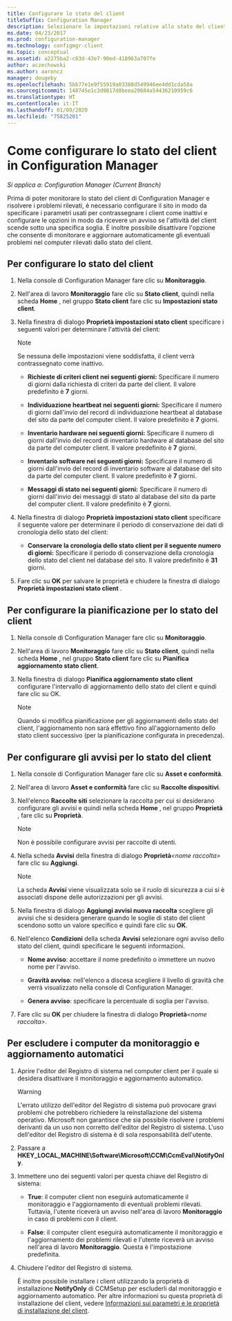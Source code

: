 ```yaml
---
title: Configurare lo stato del client
titleSuffix: Configuration Manager
description: Selezionare le impostazioni relative allo stato del client in Configuration Manager.
ms.date: 04/23/2017
ms.prod: configuration-manager
ms.technology: configmgr-client
ms.topic: conceptual
ms.assetid: a2275ba2-c83d-43e7-90ed-418963a707fe
author: aczechowski
ms.author: aaroncz
manager: dougeby
ms.openlocfilehash: 5bb77e1e9f55919a03368d549946ee4dd1cda58a
ms.sourcegitcommit: 148745e1c3d9817d8beea20684a54436210959c6
ms.translationtype: HT
ms.contentlocale: it-IT
ms.lasthandoff: 01/09/2020
ms.locfileid: "75825201"
---
```

# <a name="how-to-configure-client-status-in-configuration-manager"></a>Come configurare lo stato del client in Configuration Manager

*Si applica a: Configuration Manager (Current Branch)*

Prima di poter monitorare lo stato del client di Configuration Manager e risolvere i problemi rilevati, è necessario configurare il sito in modo da specificare i parametri usati per contrassegnare i client come inattivi e configurare le opzioni in modo da ricevere un avviso se l'attività del client scende sotto una specifica soglia. È inoltre possibile disattivare l'opzione che consente di monitorare e aggiornare automaticamente gli eventuali problemi nel computer rilevati dallo stato del client.  

##  <a name="BKMK_1"></a> Per configurare lo stato del client  

1.  Nella console di Configuration Manager fare clic su **Monitoraggio**.  

2.  Nell'area di lavoro **Monitoraggio** fare clic su **Stato client**, quindi nella scheda **Home** , nel gruppo **Stato client** fare clic su **Impostazioni stato client**.  

3.  Nella finestra di dialogo **Proprietà impostazioni stato client** specificare i seguenti valori per determinare l'attività del client:  

    > [!NOTE]  
    >  Se nessuna delle impostazioni viene soddisfatta, il client verrà contrassegnato come inattivo.  

    -   **Richieste di criteri client nei seguenti giorni:** Specificare il numero di giorni dalla richiesta di criteri da parte del client. Il valore predefinito è **7** giorni.  

    -   **Individuazione heartbeat nei seguenti giorni:** Specificare il numero di giorni dall'invio del record di individuazione heartbeat al database del sito da parte del computer client. Il valore predefinito è **7** giorni.  

    -   **Inventario hardware nei seguenti giorni:** Specificare il numero di giorni dall'invio del record di inventario hardware al database del sito da parte del computer client. Il valore predefinito è **7** giorni.  

    -   **Inventario software nei seguenti giorni:** Specificare il numero di giorni dall'invio del record di inventario software al database del sito da parte del computer client. Il valore predefinito è **7** giorni.  

    -   **Messaggi di stato nei seguenti giorni:** Specificare il numero di giorni dall'invio dei messaggi di stato al database del sito da parte del computer client. Il valore predefinito è **7** giorni.  

4.  Nella finestra di dialogo **Proprietà impostazioni stato client** specificare il seguente valore per determinare il periodo di conservazione dei dati di cronologia dello stato del client:  

    -   **Conservare la cronologia dello stato client per il seguente numero di giorni:** Specificare il periodo di conservazione della cronologia dello stato del client nel database del sito. Il valore predefinito è **31** giorni.  

5.  Fare clic su **OK** per salvare le proprietà e chiudere la finestra di dialogo **Proprietà impostazioni stato client** .  

##  <a name="BKMK_Schedule"></a> Per configurare la pianificazione per lo stato del client  

1.  Nella console di Configuration Manager fare clic su **Monitoraggio**.  

2.  Nell'area di lavoro **Monitoraggio** fare clic su **Stato client**, quindi nella scheda **Home** , nel gruppo **Stato client** fare clic su **Pianifica aggiornamento stato client**.  

3.  Nella finestra di dialogo **Pianifica aggiornamento stato client** configurare l'intervallo di aggiornamento dello stato del client e quindi fare clic su OK.  

    > [!NOTE]  
    >  Quando si modifica pianificazione per gli aggiornamenti dello stato del client, l'aggiornamento non sarà effettivo fino all'aggiornamento dello stato client successivo (per la pianificazione configurata in precedenza).  

##  <a name="BKMK_2"></a> Per configurare gli avvisi per lo stato del client  

1. Nella console di Configuration Manager fare clic su **Asset e conformità**.  

2. Nell'area di lavoro **Asset e conformità** fare clic su **Raccolte dispositivi**.  

3. Nell'elenco **Raccolte siti** selezionare la raccolta per cui si desiderano configurare gli avvisi e quindi nella scheda **Home** , nel gruppo **Proprietà** , fare clic su **Proprietà**.  

   > [!NOTE]  
   >  Non è possibile configurare avvisi per raccolte di utenti.  

4. Nella scheda **Avvisi** della finestra di dialogo **Proprietà**<em>&lt;nome raccolta\></em> fare clic su **Aggiungi**.  

   > [!NOTE]  
   >  La scheda **Avvisi** viene visualizzata solo se il ruolo di sicurezza a cui si è associati dispone delle autorizzazioni per gli avvisi.  

5. Nella finestra di dialogo **Aggiungi avvisi nuova raccolta** scegliere gli avvisi che si desidera generare quando le soglie di stato del client scendono sotto un valore specifico e quindi fare clic su **OK**.  

6. Nell'elenco **Condizioni** della scheda **Avvisi** selezionare ogni avviso dello stato del client, quindi specificare le seguenti informazioni.  

   -   **Nome avviso**: accettare il nome predefinito o immettere un nuovo nome per l'avviso.  

   -   **Gravità avviso**: nell'elenco a discesa scegliere il livello di gravità che verrà visualizzato nella console di Configuration Manager.  

   -   **Genera avviso**: specificare la percentuale di soglia per l'avviso.  

7. Fare clic su **OK** per chiudere la finestra di dialogo **Proprietà**<em>&lt;nome raccolta\></em>.  

##  <a name="BKMK_3"></a> Per escludere i computer da monitoraggio e aggiornamento automatici  

1. Aprire l'editor del Registro di sistema nel computer client per il quale si desidera disattivare il monitoraggio e aggiornamento automatico.  

   > [!WARNING]  
   >  L'errato utilizzo dell'editor del Registro di sistema può provocare gravi problemi che potrebbero richiedere la reinstallazione del sistema operativo. Microsoft non garantisce che sia possibile risolvere i problemi derivanti da un uso non corretto dell'editor del Registro di sistema. L'uso dell'editor del Registro di sistema è di sola responsabilità dell'utente.  

2. Passare a **HKEY_LOCAL_MACHINE\Software\Microsoft\CCM\CcmEval\NotifyOnly**.  

3. Immettere uno dei seguenti valori per questa chiave del Registro di sistema:  

   -   **True**: il computer client non eseguirà automaticamente il monitoraggio e l'aggiornamento di eventuali problemi rilevati. Tuttavia, l'utente riceverà un avviso nell'area di lavoro **Monitoraggio** in caso di problemi con il client.  

   -   **False**: il computer client eseguirà automaticamente il monitoraggio e l'aggiornamento dei problemi rilevati e l'utente riceverà un avviso nell'area di lavoro **Monitoraggio**. Questa è l'impostazione predefinita.  

4. Chiudere l'editor del Registro di sistema.  

   È inoltre possibile installare i client utilizzando la proprietà di installazione **NotifyOnly** di CCMSetup per escluderli dal monitoraggio e aggiornamento automatico. Per altre informazioni su questa proprietà di installazione del client, vedere [Informazioni sui parametri e le proprietà di installazione del client](../../../core/clients/deploy/about-client-installation-properties.md).  
